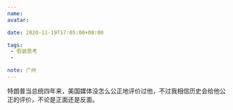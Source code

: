 ```yaml
---
name:
avatar:

date: 2020-11-19T17:05:00+08:00

tags:
 - 假装思考
 -

note: 广州
---
```

特朗普当总统四年来，美国媒体没怎么公正地评价过他，不过我相信历史会给他公正的评价，不论是正面还是反面。